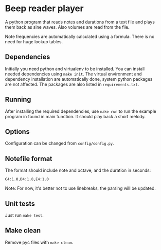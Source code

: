 # Beep reader player

A python program that reads notes and durations from a text file and plays them back as sine waves. Also volumes are read from the file.

Note frequencies are automatically calculated using a formula. There is no need for huge lookup tables.

## Dependencies

Initially you need python and virtualenv to be installed. You can install needed dependencies using `make init`. The virtual environment and dependency installation are automatically done, system python packages are not affected. The packages are also listed in `requirements.txt`.

## Running

After installing the required dependencies, use `make run` to run the example program in found in main function. It should play back a short melody.

## Options

Configuration can be changed from `config/config.py`.

## Notefile format

The format should include note and octave, and the duration in seconds:

`C4:1.0,D4:1.0,E4:1.0`

Note: For now, it's better not to use linebreaks, the parsing will be updated.

## Unit tests

Just run `make test`.

## Make clean

Remove pyc files with `make clean`.
